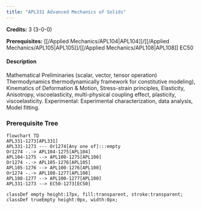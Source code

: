 ```yaml
---
title: "APL331 Advanced Mechanics of Solids"
---
```

**Credits:** 3 (3-0-0)

**Prerequisites:** [[/Applied Mechanics/APL104|APL104]]/[[/Applied Mechanics/APL105|APL105]]/[[/Applied Mechanics/APL108|APL108]] EC50

#### Description
Mathematical Preliminaries (scalar, vector, tensor operation) Thermodynamics thermodynamically framework for constitutive modeling), Kinematics of Deformation & Motion, Stress-strain principles, Elasticity, Anisotropy, viscoelasticity, multi-physical coupling effect, plasticity, viscoelasticity. Experimental: Experimental characterization, data analysis, Model fitting.

### Prerequisite Tree

```mermaid
flowchart TD
APL331-1273[APL331]
APL331-1273 --- Or1274[Any one of]:::empty
Or1274 -.-> APL104-1275[APL104]
APL104-1275 --> APL100-1275[APL100]
Or1274 -.-> APL105-1276[APL105]
APL105-1276 --> APL100-1276[APL100]
Or1274 -.-> APL108-1277[APL108]
APL108-1277 --> APL100-1277[APL100]
APL331-1273 --> EC50-1273[EC50]

classDef empty height:17px, fill:transparent, stroke:transparent;
classDef trueEmpty height:0px, width:0px;
```
